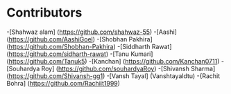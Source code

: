 # Contributors

<!-- prettier-ignore-start -->
-[Shahwaz alam] (https://github.com/shahwaz-55)
-[Aashi] (https://github.com/AashiGoel)
-[Shobhan Pakhira] (https://github.com/Shobhan-Pakhira)
-[Siddharth Rawat] (https://github.com/sidharth-rawat)
-[Tanu Kumari] (https://github.com/Tanuk5)
-[Kanchan] (https://github.com/Kanchan0711)
-[Souhardya Roy] (https://github.com/souhardyaRoy)
-[Shivansh Sharma] (https://github.com/Shivansh-gg1)
-[Vansh Tayal] (Vanshtayaldtu)
-{Rachit Bohra] (https://github.com/Rachiit1999)
